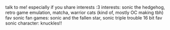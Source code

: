 talk to me! especially if you share interests :3
interests: sonic the hedgehog, retro game emulation, matcha, warrior cats (kind of, mostly OC making tbh)
fav sonic fan games: sonic and the fallen star, sonic triple trouble 16 bit
fav sonic character: knuckles!!

<!---
swords-dance/swords-dance is a ✨ special ✨ repository because its `README.md` (this file) appears on your GitHub profile.
You can click the Preview link to take a look at your changes.
--->
